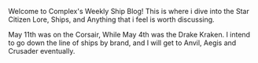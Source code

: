 Welcome to Complex's Weekly Ship Blog! This is where i dive into the Star Citizen Lore, Ships, and Anything that i feel is worth discussing. 

May 11th was on the Corsair, While May 4th was the Drake Kraken. I intend to go down the line of ships by brand, and I will get to Anvil, Aegis and Crusader eventually.
